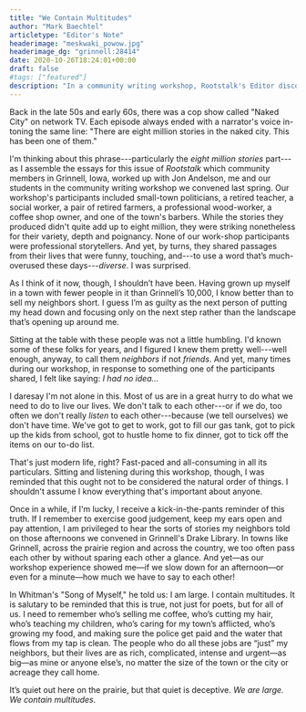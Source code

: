 ```yaml
---
title: "We Contain Multitudes"
author: "Mark Baechtel"
articletype: "Editor's Note"
headerimage: "meskwaki_powow.jpg"
headerimage_dg: "grinnell:28414"
date: 2020-10-26T18:24:01+00:00
draft: false
#tags: ["featured"]
description: "In a community writing workshop, Rootstalk's Editor discovered a small town's true diversity."
---
```


Back  in  the  late  50s  and  early  60s,  there  was  a  cop show called "Naked City" on network TV. Each  episode  always  ended  with  a  narrator's  voice  in-toning the same line: "There are eight million stories in the naked city. This has been one of them."

I'm  thinking  about  this  phrase---particularly  the  *eight  million  stories* part---as  I  assemble  the  essays  for  this  issue  of  *Rootstalk* which  community  members  in  Grinnell, Iowa, worked up with Jon Andelson, me and our  students  in  the  community  writing  workshop  we  convened  last  spring.  Our  workshop's  participants  included small-town politicians, a retired teacher, a social worker, a pair of retired farmers, a professional wood-worker, a coffee shop owner, and one of the town's barbers.  While  the  stories  they  produced  didn't  quite  add  up  to  eight  million,  they  were  striking  nonetheless  for  their variety, depth and poignancy. None of our work-shop  participants  were  professional  storytellers.  And  yet,  by  turns,  they  shared  passages  from  their  lives  that  were  funny,  touching,  and---to  use  a  word  that’s  much-overused these days---*diverse*. I was surprised.

As I think of it now, though, I shouldn’t have been. Having grown up myself in a town with fewer people in it than Grinnell’s 10,000, I know better than to sell my neighbors short. I guess I’m as guilty as the next person of putting my head down and focusing only on the next step rather than the landscape that’s opening up around me.

Sitting at the table with these people was not a little humbling. I'd  known some of these folks for years, and I  figured  I  knew  them  pretty  well---well  enough,  anyway, to call them *neighbors* if not *friends*. And yet, many times  during  our  workshop,  in  response  to  something  one  of  the  participants  shared,  I  felt  like  saying:  *I  had  no idea...*

I daresay I'm not alone in this. Most of us are in a great hurry to do what we need to do to live our lives. We don't talk to each other---or if we do, too often we don't really *listen* to each other---because  (we  tell  ourselves) we don't have time. We've got to get to work, got to fill our gas tank, got to pick up the kids from school, got to hustle home to fix dinner, got to tick off the items on our to-do list.

That's just modern life, right? Fast-paced and all-consuming in all its particulars. Sitting and listening during this workshop, though, I was reminded that this ought not to be considered the natural order of things. I shouldn't assume I know everything that's important about anyone.

Once in a while, if I'm lucky, I receive a kick-in-the-pants reminder of this truth. If I remember to exercise good judgement, keep my ears open and pay attention, I am privileged to hear the sorts of stories my neighbors told on those afternoons we convened in Grinnell's Drake Library. In towns like Grinnell, across the prairie region and across the country, we too often pass each other by without sparing each other a glance. And yet—as our workshop experience showed me—if we slow down for an afternoon—or even for a minute—how much we have to say to each other!

In Whitman's "Song of Myself," he told us: I am large. I contain multitudes. It is salutary to be reminded that this is true, not just for poets, but for all of us. I need to remember who’s selling me coffee, who’s cutting my hair, who’s teaching my children, who’s caring for my town’s afflicted, who’s growing my food, and making sure the police get paid and the water that flows from my tap is clean. The people who do all these jobs are “just” my neighbors, but their lives are as rich, complicated, intense and urgent—as big—as mine or anyone else’s, no matter the size of the town or the city or acreage they call home.

It’s quiet out here on the prairie, but that quiet is deceptive. *We are large. We contain multitudes.*
